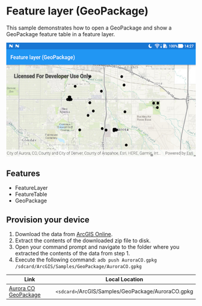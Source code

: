 # Feature layer (GeoPackage)
This sample demonstrates how to open a GeoPackage and show a GeoPackage feature table in a feature layer.

![Feature layer GeoPackage App](feature-layer-geopackage.png)

## Features
* FeatureLayer
* FeatureTable
* GeoPackage

## Provision your device
1. Download the data from [ArcGIS Online](https://www.arcgis.com/home/item.html?id=68ec42517cdd439e81b036210483e8e7).
1. Extract the contents of the downloaded zip file to disk.
1. Open your command prompt and navigate to the folder where you extracted the contents of the data from step 1.
1. Execute the following command: ```adb push AuroraCO.gpkg /sdcard/ArcGIS/Samples/GeoPackage/AuroraCO.gpkg```


Link | Local Location
---------|-------|
|[Aurora CO GeoPackage](https://www.arcgis.com/home/item.html?id=68ec42517cdd439e81b036210483e8e7)| `<sdcard>`/ArcGIS/Samples/GeoPackage/AuroraCO.gpkg|

